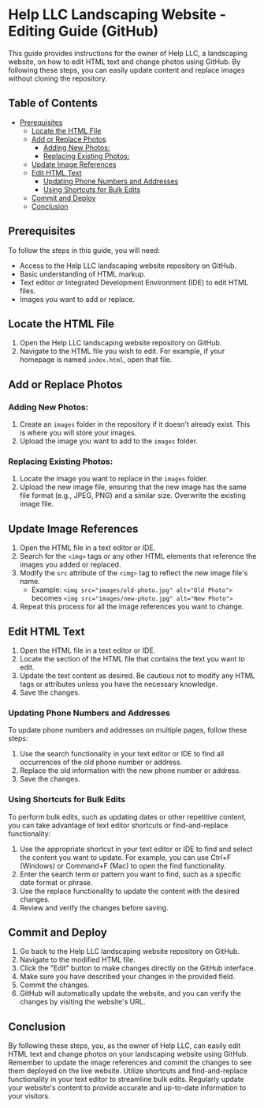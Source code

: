 Help LLC Landscaping Website - Editing Guide (GitHub)
=============================================================

This guide provides instructions for the owner of Help LLC, a landscaping website, on how to edit HTML text and change photos using GitHub. By following these steps, you can easily update content and replace images without cloning the repository.

Table of Contents
-----------------
* [Prerequisites](#prerequisites)
  * [Locate the HTML File](#locate-the-html-file)
  * [Add or Replace Photos](#add-or-replace-photos)
    + [Adding New Photos:](#adding-new-photos-)
    + [Replacing Existing Photos:](#replacing-existing-photos-)
  * [Update Image References](#update-image-references)
  * [Edit HTML Text](#edit-html-text)
    + [Updating Phone Numbers and Addresses](#updating-phone-numbers-and-addresses)
    + [Using Shortcuts for Bulk Edits](#using-shortcuts-for-bulk-edits)
  * [Commit and Deploy](#commit-and-deploy)
  * [Conclusion](#conclusion)

Prerequisites
-------------

To follow the steps in this guide, you will need:

-   Access to the Help LLC landscaping website repository on GitHub.
-   Basic understanding of HTML markup.
-   Text editor or Integrated Development Environment (IDE) to edit HTML files.
-   Images you want to add or replace.

Locate the HTML File
--------------------

1.  Open the Help LLC landscaping website repository on GitHub.
2.  Navigate to the HTML file you wish to edit. For example, if your homepage is named `index.html`, open that file.

Add or Replace Photos
---------------------

### Adding New Photos:

1.  Create an `images` folder in the repository if it doesn't already exist. This is where you will store your images.
2.  Upload the image you want to add to the `images` folder.

### Replacing Existing Photos:

1.  Locate the image you want to replace in the `images` folder.
2.  Upload the new image file, ensuring that the new image has the same file format (e.g., JPEG, PNG) and a similar size. Overwrite the existing image file.

Update Image References
-----------------------

1.  Open the HTML file in a text editor or IDE.
2.  Search for the `<img>` tags or any other HTML elements that reference the images you added or replaced.
3.  Modify the `src` attribute of the `<img>` tag to reflect the new image file's name.
    -   Example: `<img src="images/old-photo.jpg" alt="Old Photo">` becomes `<img src="images/new-photo.jpg" alt="New Photo">`
4.  Repeat this process for all the image references you want to change.

Edit HTML Text
--------------

1.  Open the HTML file in a text editor or IDE.
2.  Locate the section of the HTML file that contains the text you want to edit.
3.  Update the text content as desired. Be cautious not to modify any HTML tags or attributes unless you have the necessary knowledge.
4.  Save the changes.

### Updating Phone Numbers and Addresses

To update phone numbers and addresses on multiple pages, follow these steps:

1.  Use the search functionality in your text editor or IDE to find all occurrences of the old phone number or address.
2.  Replace the old information with the new phone number or address.
3.  Save the changes.

### Using Shortcuts for Bulk Edits

To perform bulk edits, such as updating dates or other repetitive content, you can take advantage of text editor shortcuts or find-and-replace functionality:

1.  Use the appropriate shortcut in your text editor or IDE to find and select the content you want to update. For example, you can use Ctrl+F (Windows) or Command+F (Mac) to open the find functionality.
2.  Enter the search term or pattern you want to find, such as a specific date format or phrase.
3.  Use the replace functionality to update the content with the desired changes.
4.  Review and verify the changes before saving.

Commit and Deploy
-----------------

1.  Go back to the Help LLC landscaping website repository on GitHub.
2.  Navigate to the modified HTML file.
3.  Click the "Edit" button to make changes directly on the GitHub interface.
4.  Make sure you have described your changes in the provided field.
5.  Commit the changes.
6.  GitHub will automatically update the website, and you can verify the changes by visiting the website's URL.

Conclusion
----------

By following these steps, you, as the owner of Help LLC, can easily edit HTML text and change photos on your landscaping website using GitHub. Remember to update the image references and commit the changes to see them deployed on the live website. Utilize shortcuts and find-and-replace functionality in your text editor to streamline bulk edits. Regularly update your website's content to provide accurate and up-to-date information to your visitors.
